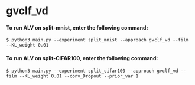 # gvclf_vd

#### To run ALV on split-mnist, enter the following command:

```
$ python3 main.py --experiment split_mnist --approach gvclf_vd --film --KL_weight 0.01
```

#### To run ALV on split-CIFAR100, enter the following command:

```
$ python3 main.py --experiment split_cifar100 --approach gvclf_vd --film --KL_weight 0.01 --conv_Dropout --prior_var 1
```
